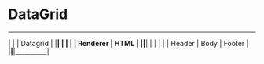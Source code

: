 # DataGrid
 ________________________________
|                                |
|            Datagrid            |
|________________________________|______
|                                |      |
|            Renderer            | HTML |
|________________________________|______|
|          |          |          |
|  Header  |   Body   |  Footer  |
|__________|__________|__________|